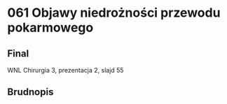 # 061 Objawy niedrożności przewodu pokarmowego

## Final

WNL Chirurgia 3, prezentacja 2, slajd 55



## Brudnopis

